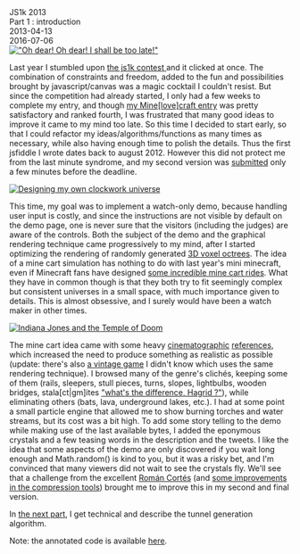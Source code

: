 <div class="series">JS1k 2013</div>
<div class="title">Part 1 : introduction</div>
<div class="pubdate">2013-04-13</div>
<div class="lastmodifdate">2016-07-06</div>

<a class="illustration" href="//en.wikipedia.org/wiki/White_Rabbit">
    <img src="/cdn/img/white-rabbit.jpg" title="&quot;Oh dear! Oh dear! I shall be too late!&quot;"/>
</a>

Last year I stumbled upon <a title="JS1K" href="//js1k.com">the js1k contest </a>and it clicked at once. The combination of constraints and freedom, added to the fun and possibilities brought by javascript/canvas was a magic cocktail I couldn't resist. But since the competition had already started, I only had a few weeks to complete my entry, and though [my Mine[love]craft entry](//js1k.com/1282 "Mine[love]craft (js1k 2012)") was pretty satisfactory and ranked fourth, I was frustrated that many good ideas to improve it came to my mind too late. So this time I decided to start early, so that I could refactor my ideas/algorithms/functions as many times as necessary, while also having enough time to polish the details. Thus the first jsfiddle I wrote dates back to august 2012. However this did not protect me from the last minute syndrome, and my second version was <a title="Strange crystal II" href="//twitter.com/ehouais/status/318673499017338880">submitted</a> only a few minutes before the deadline.

<a class="illustration" href="//en.wikipedia.org/wiki/Clockwork_universe">
    <img src="/cdn/img/clockwork.jpg" title="Designing my own clockwork universe"/>
</a>

This time, my goal was to implement a watch-only demo, because handling user input is costly, and since the instructions are not visible by default on the demo page, one is never sure that the visitors (including the judges) are aware of the controls. Both the subject of the demo and the graphical rendering technique came progressively to my mind, after I started optimizing the rendering of randomly generated <a title="octree" href="//en.wikipedia.org/wiki/Octree">3D voxel octrees</a>. The idea of a mine cart simulation has nothing to do with last year's mini minecraft, even if Minecraft fans have designed <a title="Beetle Juice - A Minecraft Roller Coaster" href="//www.youtube.com/watch?v=afcudstM9zA">some incredible mine cart rides</a>. What they have in common though is that they both try to fit seemingly complex but consistent universes in a small space, with much importance given to details. This is almost obsessive, and I surely would have been a watch maker in other times.

<a class="illustration" href="//www.youtube.com/watch?v=8oaccb5NxOc">
    <img src="/cdn/img/temple-of-doom.jpg" title="Indiana Jones and the Temple of Doom"/>
</a>

The mine cart idea came with some heavy [cinematographic](//www.youtube.com/watch?v=pvmXmIHjQ2E "Temple of Doom") [references](//www.youtube.com/watch?v=z-o1cNXUzoE "Gringotts"), which increased the need to produce something as realistic as possible (update: there's also [a vintage game](//www.youtube.com/watch?v=GQd3FFT7pnc "Rail Chase") I didn't know which uses the same rendering technique). I browsed many of the genre's clichés, keeping some of them (rails, sleepers, stull pieces, turns, slopes, lightbulbs, wooden bridges, stala[ct|gm]ites <a title="stalactites or stalagmites ?" href="//www.goodreads.com/quotes/253813-i-never-know-harry-called-to-hagrid-over-the-noise">"what's the difference, Hagrid ?"</a>), while eliminating others (bats, lava, underground lakes, etc.). I had at some point a small particle engine that allowed me to show burning torches and water streams, but its cost was a bit high. To add some story telling to the demo while making use of the last available bytes, I added the eponymous crystals and a few teasing words in the description and the tweets. I like the idea that some aspects of the demo are only discovered if you wait long enough and Math.random() is kind to you, but it was a risky bet, and I'm convinced that many viewers did not wait to see the crystals fly. We'll see that a challenge from the excellent <a title="Román Cortés" href="//romancortes.com/">Román Cortés</a> (and <a title="RegPack" href="//github.com/Siorki/RegPack">some improvements in the compression tools</a>) brought me to improve this in my second and final version.

In [the next part](/2013/04/js1k-2013-part-2-tunnel-generation "tunnel generation"), I get technical and describe the tunnel generation algorithm.

Note: the annotated code is available [here](//github.com/ehouais/js1k).
